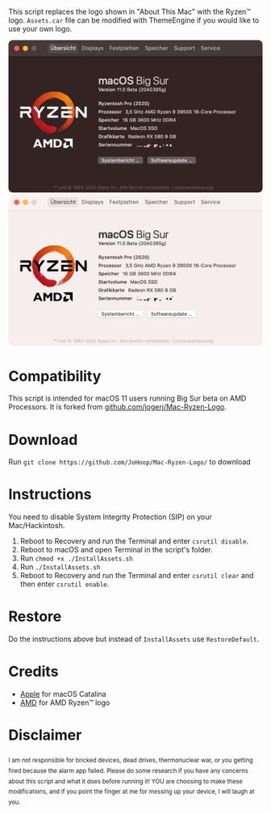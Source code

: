 This script replaces the logo shown in "About This Mac" with the Ryzen™ logo. `Assets.car` file can be modified with ThemeEngine if you would like to use your own logo.

![Dark Screenshot](Demo/dark.png?raw=true)
![Light Screenshot](Demo/light.png?raw=true)

# Compatibility

This script is intended for macOS 11 users running Big Sur beta on AMD Processors.
It is forked from [github.com/jogerj/Mac-Ryzen-Logo](https://github.com/jogerj/Mac-Ryzen-Logo).

# Download

Run `git clone https://github.com/JoHoop/Mac-Ryzen-Logo/` to download

# Instructions

You need to disable System Integrity Protection (SIP) on your Mac/Hackintosh.

1. Reboot to Recovery and run the Terminal and enter `csrutil disable`.
2. Reboot to macOS and open Terminal in the script's folder.
3. Run `chmod +x ./InstallAssets.sh`
4. Run `./InstallAssets.sh`
5. Reboot to Recovery and run the Terminal and enter `csrutil clear` and then enter `csrutil enable`.

# Restore

Do the instructions above but instead of `InstallAssets` use `RestoreDefault`.

# Credits

-   [Apple](https://apple.com) for macOS Catalina
-   [AMD](https://amd.com) for AMD Ryzen™ logo

# Disclaimer

<sub>I am not responsible for bricked devices, dead drives, thermonuclear war, or you getting fired because the alarm app failed. Please do some research if you have any concerns about this script and what it does before running it! YOU are choosing to make these modifications, and if you point the finger at me for messing up your device, I will laugh at you.</sub>
